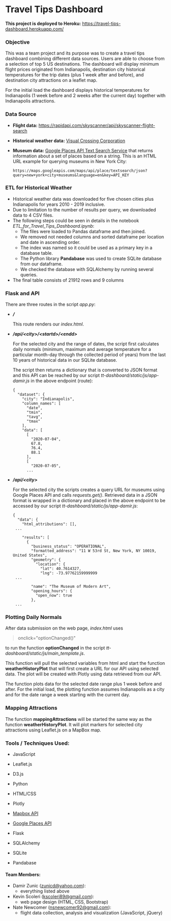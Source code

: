 # Travel Tips Dashboard

**This project is deployed to Heroku:**  https://travel-tips-dashboard.herokuapp.com/

### Objective

This was a team project and its purpose was to create a travel tips dashboard combining different data sources. Users are able to choose from a selection of top 5 US destinations. The dashboard will display minimum flight prices originated from Indianapolis,  destination city historical temperatures for the trip dates (plus 1 week after and before), and destination city attractions on a leaflet map.

For the initial load the dashboard displays historical temperatures for Indianapolis (1 week before and 2 weeks after the current day) together with Indianapolis attractions.

### Data Source

- **Flight data:** https://rapidapi.com/skyscanner/api/skyscanner-flight-search

- **Historical weather data:**  [Visual Crossing Corporation](https://www.visualcrossing.com/) 

- **Museum data:** [Google Places API Text Search Service](https://developers.google.com/places/web-service/search#TextSearchRequests) that returns information about a set of places based on a string. This is an HTML URL example for querying museums in New York City: 

  ```
  https://maps.googleapis.com/maps/api/place/textsearch/json?query=new+york+city+museums&language=en&key=API_KEY
  ```

  

### ETL for Historical Weather

- Historical weather data was downloaded for five chosen cities plus Indianapolis for years 2010 - 2019 inclusive.
- Due to limitation to the number of results per query, we downloaded data to 4 CSV files.
- The following steps could be seen in details in the notebook *ETL_for_Travel_Tips_Dashboard.ipynb*:
  - The files were loaded to Pandas dataframe and then joined.
  - We removed not needed columns and sorted dataframe per location and date in ascending order.
  - The index was named so it could be used as a primary key in a database table.
  - The Python library **Pandabase** was used to create SQLite database from our dataframe.
  - We checked the database with SQLAlchemy by running several queries.
- The final table consists of 21912 rows and 9 columns



### Flask and API

There are three routes in the script *app.py*:

- ***/*** 

  This route renders our *index.html*.

  

- ***/api/\<city>/\<startd>/\<endd>*** 

  For the selected city and the range of dates, the script first calculates daily normals (minimum, maximum and average temperature for a particular month-day through the collected period of years) from the last 10 years of historical data in our SQLite database.
  
  The script then returns a dictionary that is converted to JSON format and this API can be reached by our script *tt-dashboard/static/js/app-damir.js* in the above endpoint (route):
  
  ```
  {
    "dataset": {
      "city": "Indianapolis", 
      "column_names": [
        "date", 
        "tmin", 
        "tavg", 
        "tmax"
      ], 
      "data": [
        [
          "2020-07-04", 
          67.8, 
          76.4, 
          88.1
        ], 
        [
          "2020-07-05", 
        ...
  ```



- ***/api/\<city>*** 

  For the selected city the scripts creates a query URL for museums using Google Places API and calls *requests.get()*. Retrieved data in a JSON format is wrapped in a dictionary and placed in the above endpoint to be accessed by our script *tt-dashboard/static/js/app-damir.js*:

  ```
  {
    "data": {
      "html_attributions": [], 
   ...
   
      "results": [
        {
          "business_status": "OPERATIONAL", 
          "formatted_address": "11 W 53rd St, New York, NY 10019, United States", 
          "geometry": {
            "location": {
              "lat": 40.7614327, 
              "lng": -73.97762159999999
   ...
   
          "name": "The Museum of Modern Art", 
          "opening_hours": {
            "open_now": true
          }, 
   ...
  ```



### Plotting Daily Normals

After data submission on the web page, *index.html* uses 

>  onclick="optionChanged()"

to run the function **optionChanged** in the script *tt-dashboard/static/js/main_template.js*.

This function will pull the selected variables from html and start the function **weatherHistoryPlot** that will first create a URL for our API using selected data. The plot will be created with Plotly using data retrieved from our API.

The function plots data for the selected date range plus 1 week before and after. For the initial load, the plotting function assumes Indianapolis as a city and for the date range a week starting with the current day.



### Mapping Attractions

The function **mappingAttractions** will be started the same way as the function **weatherHistoryPlot**. It will plot markers for selected city attractions using Leaflet.js on a MapBox map.



### Tools / Techniques Used:

- JavaScript

- Leaflet.js

- D3.js

- Python

- HTML/CSS

- Plotly

- [Mapbox API](https://www.mapbox.com/)

- [Google Places API](https://developers.google.com/places/web-service/search#TextSearchRequests)

- Flask

- SQLAlchemy

- SQLite

- Pandabase

  

#### Team Members:

- Damir Zunic ([zunicd@yahoo.com](mailto:zunicd@yahoo.com)):
  - everything listed above
- Kevin Scoleri ([kscoleri89@gmail.com](mailto:kscoleri89@gmail.com)):
  - web page design (HTML, CSS, Bootstrap)
- Nate Newcomer (nsnewcomer92@gmail.com):
  - flight data collection, analysis and visualization (JavaScript, jQuery)

















